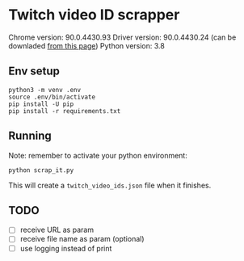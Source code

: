 # Twitch video ID scrapper

Chrome version: 90.0.4430.93
Driver version: 90.0.4430.24 (can be downladed [from this page](https://sites.google.com/a/chromium.org/chromedriver/downloads))
Python version: 3.8

## Env setup

```
python3 -m venv .env
source .env/bin/activate
pip install -U pip
pip install -r requirements.txt
```

## Running

Note: remember to activate your python environment:

```
python scrap_it.py
```

This will create a `twitch_video_ids.json` file when it finishes.

## TODO

- [ ] receive URL as param 
- [ ] receive file name as param (optional)
- [ ] use logging instead of print